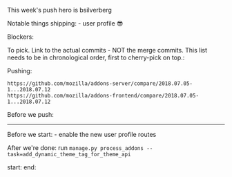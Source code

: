 This week's push hero is bsilverberg

Notable things shipping:
    - user profile 😎


Blockers:


To pick.  Link to the actual commits - NOT the merge commits.  This list needs
to be in chronological order, first to cherry-pick on top.:

Pushing:

    https://github.com/mozilla/addons-server/compare/2018.07.05-1...2018.07.12
    https://github.com/mozilla/addons-frontend/compare/2018.07.05-1...2018.07.12


Before we push:

-------------------------------------------------------------------------------
Before we start:
    - enable the new user profile routes


After we're done:
run `manage.py process_addons --task=add_dynamic_theme_tag_for_theme_api`

start:
end:
